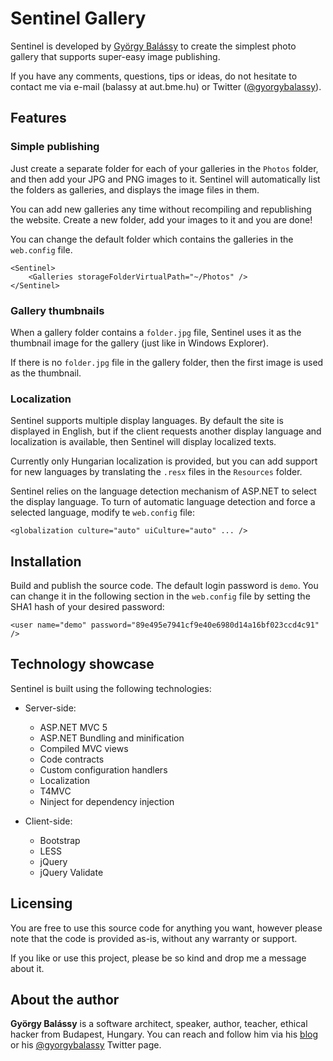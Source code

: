 # Sentinel Gallery

Sentinel is developed by [György Balássy](http://gyorgybalassy.wordpress.com) to create the simplest photo gallery that supports super-easy image publishing. 

If you have any comments, questions, tips or ideas, do not hesitate to contact me via e-mail (balassy at aut.bme.hu) or Twitter ([@gyorgybalassy](http://twitter.com/gyorgybalassy)).



## Features


### Simple publishing

Just create a separate folder for each of your galleries in the `Photos` folder, and then add your JPG and PNG images to it.
Sentinel will automatically list the folders as galleries, and displays the image files in them.

You can add new galleries any time without recompiling and republishing the website. Create a new folder, add your images to it and you are done!

You can change the default folder which contains the galleries in the `web.config` file.

    <Sentinel>
        <Galleries storageFolderVirtualPath="~/Photos" />
    </Sentinel>


### Gallery thumbnails

When a gallery folder contains a `folder.jpg` file, Sentinel uses it as the thumbnail image for the gallery (just like in Windows Explorer).

If there is no `folder.jpg` file in the gallery folder, then the first image is used as the thumbnail.


### Localization

Sentinel supports multiple display languages. By default the site is displayed in English, but if the client requests another display language and localization is available, then Sentinel will display localized texts.

Currently only Hungarian localization is provided, but you can add support for new languages by translating the `.resx` files in the `Resources` folder.

Sentinel relies on the language detection mechanism of ASP.NET to select the display language. To turn of automatic language detection and force a selected language, modify te `web.config` file:

    <globalization culture="auto" uiCulture="auto" ... />


## Installation

Build and publish the source code. The default login password is `demo`. You can change it in the following section in the `web.config` file by setting the SHA1 hash of your desired password:

    <user name="demo" password="89e495e7941cf9e40e6980d14a16bf023ccd4c91" /> 



## Technology showcase

Sentinel is built using the following technologies:

* Server-side:
	* ASP.NET MVC 5
	* ASP.NET Bundling and minification 
	* Compiled MVC views
	* Code contracts
	* Custom configuration handlers
	* Localization
	* T4MVC
	* Ninject for dependency injection

* Client-side:
	* Bootstrap
	* LESS
	* jQuery
	* jQuery Validate
	

## Licensing

You are free to use this source code for anything you want, however please note that the code is provided as-is, without any warranty or support.

If you like or use this project, please be so kind and drop me a message about it. 


## About the author

**György Balássy** is a software architect, speaker, author, teacher, ethical hacker from Budapest, Hungary. You can reach and follow him via his [blog](http://gyorgybalassy.wordpress.com) or his [@gyorgybalassy](http://twitter.com/gyorgybalassy) Twitter page.

